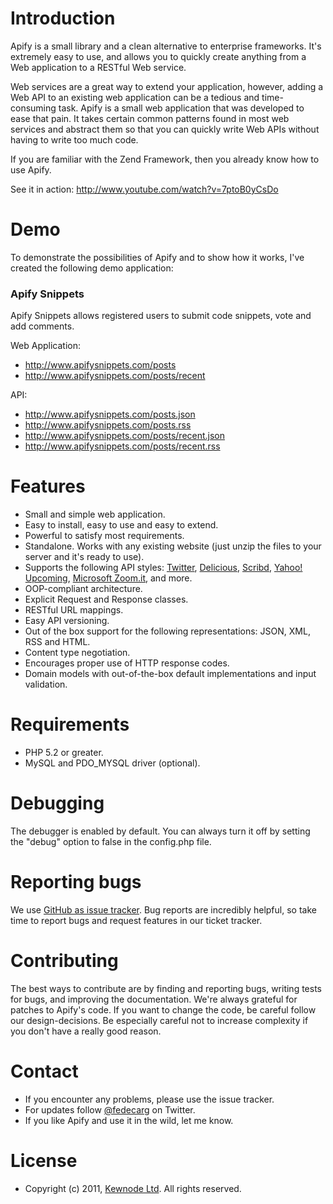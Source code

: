 # Introduction

Apify is a small library and a clean alternative to enterprise frameworks. 
It's extremely easy to use, and allows you to quickly create anything from 
a Web application to a RESTful Web service. 

Web services are a great way to extend your application, however,
adding a Web API to an existing web application can be a tedious and
time-consuming task. Apify is a small web application that was developed
to ease that pain. It takes certain common patterns found in most web
services and abstract them so that you can quickly write Web APIs
without having to write too much code.

If you are familiar with the Zend Framework, then you already know how to use 
Apify.

See it in action: http://www.youtube.com/watch?v=7ptoB0yCsDo

# Demo

To demonstrate the possibilities of Apify and to show how it works, I've created the following demo application:

### Apify Snippets

Apify Snippets allows registered users to submit code snippets, vote and add comments.

Web Application:

- http://www.apifysnippets.com/posts
- http://www.apifysnippets.com/posts/recent

API:

- http://www.apifysnippets.com/posts.json
- http://www.apifysnippets.com/posts.rss
- http://www.apifysnippets.com/posts/recent.json
- http://www.apifysnippets.com/posts/recent.rss

# Features

- Small and simple web application.
- Easy to install, easy to use and easy to extend.
- Powerful to satisfy most requirements.
- Standalone. Works with any existing website (just unzip the files to your server and it's ready to use).
- Supports the following API styles: [Twitter][1], [Delicious][2], [Scribd][3], [Yahoo! Upcoming][4], [Microsoft Zoom.it][5], and more.
- OOP-compliant architecture.
- Explicit Request and Response classes.
- RESTful URL mappings.
- Easy API versioning.
- Out of the box support for the following representations: JSON, XML, RSS and HTML.
- Content type negotiation.
- Encourages proper use of HTTP response codes.
- Domain models with out-of-the-box default implementations and input validation.

# Requirements

- PHP 5.2 or greater.
- MySQL and PDO_MYSQL driver (optional).

# Debugging

The debugger is enabled by default. You can always turn it off by
setting the "debug" option to false in the config.php file.

# Reporting bugs

We use [GitHub as issue tracker][6]. Bug reports are incredibly helpful, so take time to report bugs and request features in our ticket tracker.

# Contributing

The best ways to contribute are by finding and reporting bugs, writing tests for bugs, and improving the documentation. We're always grateful for patches to Apify's code. If you want to change the code, be careful follow our design-decisions. Be especially careful not to increase complexity if you don't have a really good reason.

# Contact

- If you encounter any problems, please use the issue tracker.
- For updates follow [@fedecarg][7] on Twitter.
- If you like Apify and use it in the wild, let me know.

# License

- Copyright (c) 2011, [Kewnode Ltd][8]. All rights reserved.


[1]: href="https://dev.twitter.com/docs/api
[2]: href="http://www.delicious.com/help/api
[3]: http://www.scribd.com/developers
[4]: http://upcoming.yahoo.com/services/api/
[5]: http://zoom.it/pages/api/
[6]: https://github.com/apify/apify-library/issues
[7]: https://twitter.com/fedecarg
[8]: http://www.kewnode.com/

